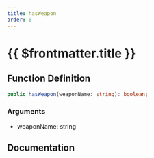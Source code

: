 ```yaml
---
title: hasWeapon
order: 0
---
```


# {{ $frontmatter.title }}

## Function Definition

```ts
public hasWeapon(weaponName: string): boolean;
```

### Arguments

* weaponName: string

## Documentation

<!--@include: ./parts/hasWeapon.md-->
